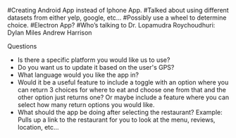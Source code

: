 #Creating Android App instead of Iphone App.
#Talked about using different datasets from either yelp, google, etc… 
#Possibly use a wheel to determine choice.
#Electron App?
#Who’s talking to Dr. Lopamudra Roychoudhuri: Dylan Miles
						                                 Andrew Harrison

Questions
- Is there a specific platform you would like us to use?
- Do you want us to update it based on the user's GPS?
- What language would you like the app in?
- Would it be a useful feature to include a toggle with an option where you can return 3 choices
  for where to eat and choose one from that and the other option just returns one? Or maybe include
  a feature where you can select how many return options you would like.
- What should the app be doing after selecting the restaurant? Example: Pulls up a link to the restaurant
  for you to look at the menu, reviews, location, etc...

